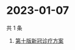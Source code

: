 # 2023-01-07

共 1 条

<!-- BEGIN -->
<!-- 最后更新时间 Sat Jan 07 2023 07:03:04 GMT+0800 (China Standard Time) -->

1. [第十版新冠诊疗方案](https://www.zhihu.com/search?q=第十版新冠诊疗方案)

<!-- END -->
